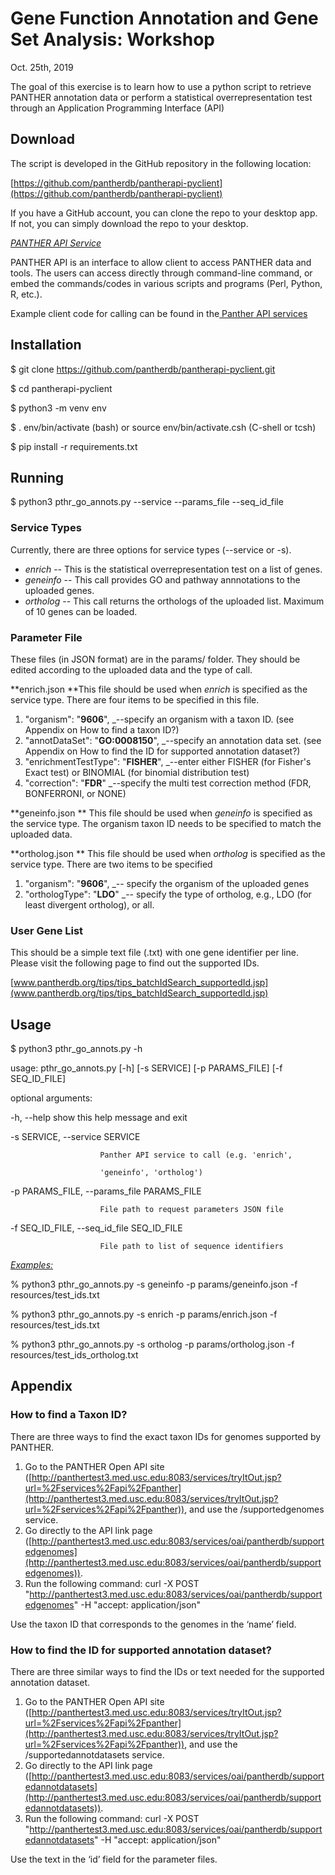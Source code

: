 
<!----- Conversion time: 0.88 seconds.


Using this Markdown file:

1. Cut and paste this output into your source file.
2. See the notes and action items below regarding this conversion run.
3. Check the rendered output (headings, lists, code blocks, tables) for proper
   formatting and use a linkchecker before you publish this page.

Conversion notes:

* Docs to Markdown version 1.0β17
* Mon Oct 21 2019 16:23:23 GMT-0700 (PDT)
* Source doc: https://docs.google.com/open?id=1HGxjb10-Kqx-ZaJUHzpuRA41kngeJU1vlzEiOAAX4aA
----->


# Gene Function Annotation and Gene Set Analysis: Workshop

Oct. 25th, 2019

The goal of this exercise is to learn how to use a python script to retrieve PANTHER annotation data or perform a statistical overrepresentation test through an Application Programming Interface (API)


## Download

The script is developed in the GitHub repository in the following location:

[https://github.com/pantherdb/pantherapi-pyclient](https://github.com/pantherdb/pantherapi-pyclient) 

If you have a GitHub account, you can clone the repo to your desktop app. If not, you can simply download the repo to your desktop.

_<span style="text-decoration:underline;">PANTHER API Service</span>_

PANTHER API is an interface to allow client to access PANTHER data and tools. The users can access directly through command-line command, or embed the commands/codes in various scripts and programs (Perl, Python, R, etc.).

Example client code for calling can be found in the[ Panther API services](http://panthertest3.med.usc.edu:8083/services/tryItOut.jsp?url=%2Fservices%2Fapi%2Fpanther)


## Installation

$ git clone https://github.com/pantherdb/pantherapi-pyclient.git

$ cd pantherapi-pyclient

$ python3 -m venv env

$ . env/bin/activate (bash) or source env/bin/activate.csh (C-shell or tcsh)

$ pip install -r requirements.txt


## Running

$ python3 pthr_go_annots.py --service <service type> --params_file <parameter file> --seq_id_file <gene list file>


### Service Types

Currently, there are three options for service types (--service or -s).



*   _enrich_ -- This is the statistical overrepresentation test on a list of genes.
*   _geneinfo_ -- This call provides GO and pathway annnotations to the uploaded genes.
*   _ortholog_ -- This call returns the orthologs of the uploaded list. Maximum of 10 genes can be loaded.


### Parameter File

These files (in JSON format) are in the params/ folder. They should be edited according to the uploaded data and the type of call. 
 
**enrich.json 
**This file should be used when _enrich_ is specified as the service type. There are four items to be specified in this file. 
 1. "organism": "**9606**", _--specify an organism with a taxon ID. (see Appendix on How to find a taxon ID?)
 2. "annotDataSet": "**GO:0008150**", _--specify an annotation data set. (see Appendix on How to find the ID for supported annotation dataset?)  
 3. "enrichmentTestType": "**FISHER**", _--enter either FISHER (for Fisher's Exact test) or BINOMIAL (for binomial distribution test)  
 4. "correction": "**FDR**" _--specify the multi test correction method (FDR, BONFERRONI, or NONE)
 
**geneinfo.json 
** This file should be used when _geneinfo_ is specified as the service type. The organism taxon ID needs to be specified to match the uploaded data. 
 
 **ortholog.json 
** This file should be used when _ortholog_ is specified as the service type. There are two items to be specified 
 1. "organism": "**9606**", _-- specify the organism of the uploaded genes
 2. "orthologType": "**LDO**" _-- specify the type of ortholog, e.g., LDO (for least divergent ortholog), or all.


### User Gene List

This should be a simple text file (.txt) with one gene identifier per line. Please visit the following page to find out the supported IDs.

[www.pantherdb.org/tips/tips_batchIdSearch_supportedId.jsp](www.pantherdb.org/tips/tips_batchIdSearch_supportedId.jsp)


## Usage

$ python3 pthr_go_annots.py -h

usage: pthr_go_annots.py [-h] [-s SERVICE] [-p PARAMS_FILE] [-f SEQ_ID_FILE]

optional arguments:

  -h, --help            show this help message and exit

  -s SERVICE, --service SERVICE

                        Panther API service to call (e.g. 'enrich',

                        'geneinfo', 'ortholog')

  -p PARAMS_FILE, --params_file PARAMS_FILE

                        File path to request parameters JSON file

  -f SEQ_ID_FILE, --seq_id_file SEQ_ID_FILE

                        File path to list of sequence identifiers

_<span style="text-decoration:underline;">Examples:</span>_

% python3 pthr_go_annots.py -s geneinfo -p params/geneinfo.json -f resources/test_ids.txt

% python3 pthr_go_annots.py -s enrich -p params/enrich.json -f resources/test_ids.txt

% python3 pthr_go_annots.py -s ortholog -p params/ortholog.json -f resources/test_ids_ortholog.txt


## Appendix


### How to find a Taxon ID?

There are three ways to find the exact taxon IDs for genomes supported by PANTHER. 



1. Go to the PANTHER Open API site ([http://panthertest3.med.usc.edu:8083/services/tryItOut.jsp?url=%2Fservices%2Fapi%2Fpanther](http://panthertest3.med.usc.edu:8083/services/tryItOut.jsp?url=%2Fservices%2Fapi%2Fpanther)), and use the /supportedgenomes service.
2. Go directly to the API link page ([http://panthertest3.med.usc.edu:8083/services/oai/pantherdb/supportedgenomes](http://panthertest3.med.usc.edu:8083/services/oai/pantherdb/supportedgenomes)). 
3. Run the following command: curl -X POST "http://panthertest3.med.usc.edu:8083/services/oai/pantherdb/supportedgenomes" -H  "accept: application/json"

Use the taxon ID that corresponds to the genomes in the ‘name’ field.


### How to find the ID for supported annotation dataset?

There are three similar ways to find the IDs or text needed for the supported annotation dataset.



1. Go to the PANTHER Open API site ([http://panthertest3.med.usc.edu:8083/services/tryItOut.jsp?url=%2Fservices%2Fapi%2Fpanther](http://panthertest3.med.usc.edu:8083/services/tryItOut.jsp?url=%2Fservices%2Fapi%2Fpanther)), and use the /supportedannotdatasets service.
2. Go directly to the API link page ([http://panthertest3.med.usc.edu:8083/services/oai/pantherdb/supportedannotdatasets](http://panthertest3.med.usc.edu:8083/services/oai/pantherdb/supportedannotdatasets)). 
3. Run the following command: curl -X POST "http://panthertest3.med.usc.edu:8083/services/oai/pantherdb/supportedannotdatasets" -H  "accept: application/json"

Use the text in the ‘id’ field for the parameter files.


<!-- Docs to Markdown version 1.0β17 -->
